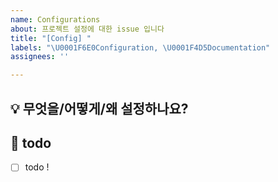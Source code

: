 ```yaml
---
name: Configurations
about: 프로젝트 설정에 대한 issue 입니다
title: "[Config] "
labels: "\U0001F6E0Configuration, \U0001F4D5Documentation"
assignees: ''

---
```


## 💡 무엇을/어떻게/왜 설정하나요? 
<!-- 이슈에 대한 내용을 설명해주세요. -->

## 📝  todo
- [ ] todo !
<!-- 해야 할 일들을 적어주세요. -->
